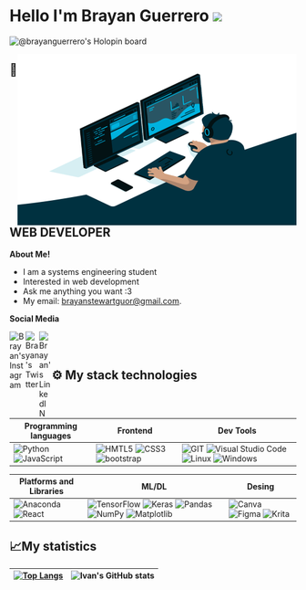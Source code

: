 # Hello I'm Brayan Guerrero <img src="https://media.giphy.com/media/hvRJCLFzcasrR4ia7z/giphy.gif" width="25px">

![@brayanguerrero's Holopin board](https://holopin.io/api/user/board?user=brayanguerrero)

<img align="right" alt="GIF" src="https://raw.githubusercontent.com/BrayanGuerreroXD/BrayanGuerreroXD/master/Imagenes/code.gif" width="490" height="300"/>

## 🚀 WEB DEVELOPER ##

**About Me!**

- I am a systems engineering student
- Interested in web  development
- Ask me anything you want :3 
- My email: [brayanstewartguor@gmail.com](mailto:brayanstewartguor@gmail.com).

**Social Media**

<a href="https://www.instagram.com/_besgo_/">
  <img align="left" alt="Brayan's Instagram" width="28px" src="https://img.icons8.com/fluency/48/000000/instagram-new.png"/>
</a>
<a href="https://twitter.com/@BesgoXD">
  <img align="left" alt="Brayan's Twitter" width="24px" src="https://raw.githubusercontent.com/peterthehan/peterthehan/master/assets/twitter.svg" />
</a>
<a href="https://www.linkedin.com/in/brayan-stewart-guerrero-ordo%C3%B1ez-2950a6225/">
  <img align="left" alt="Brayan's LinkedIN" width="22px" src="https://raw.githubusercontent.com/peterthehan/peterthehan/master/assets/linkedin.svg" />
</a>

<br />
<br />

## ⚙ My stack technologies
|Programming languages|Frontend|Dev Tools|
|---|---|---|
|![Python](https://img.shields.io/badge/Python-3776AB?style=for-the-badge&logo=python&logoColor=white) ![JavaScript](https://img.shields.io/badge/JavaScript-323330?style=for-the-badge&logo=javascript&logoColor=F7DF1E") |![HMTL5](https://img.shields.io/badge/HTML5-E34F26?style=for-the-badge&logo=html5&logoColor=white) ![CSS3](https://img.shields.io/badge/CSS3-1572B6?style=for-the-badge&logo=css3&logoColor=white") ![bootstrap](https://img.shields.io/badge/Bootstrap-563D7C?style=for-the-badge&logo=bootstrap&logoColor=white) |![GIT](https://img.shields.io/badge/GIT-E44C30?style=for-the-badge&logo=git&logoColor=white") ![Visual Studio Code](https://img.shields.io/badge/Visual%20Studio%20Code-0078d7.svg?style=for-the-badge&logo=visual-studio-code&logoColor=white) ![Linux](https://img.shields.io/badge/Linux-FCC624?style=for-the-badge&logo=linux&logoColor=black) ![Windows](https://img.shields.io/badge/Windows-0078D6?style=for-the-badge&logo=windows&logoColor=white)|

|Platforms and Libraries|ML/DL|Desing
|---|---|---|
|![Anaconda](https://img.shields.io/badge/Anaconda-%2344A833.svg?style=for-the-badge&logo=anaconda&logoColor=white) ![React](https://img.shields.io/badge/react-%2320232a.svg?style=for-the-badge&logo=react&logoColor=%2361DAFB)|![TensorFlow](https://img.shields.io/badge/TensorFlow-%23FF6F00.svg?style=for-the-badge&logo=TensorFlow&logoColor=white) ![Keras](https://img.shields.io/badge/Keras-%23D00000.svg?style=for-the-badge&logo=Keras&logoColor=white) ![Pandas](https://img.shields.io/badge/pandas-%23150458.svg?style=for-the-badge&logo=pandas&logoColor=white) ![NumPy](https://img.shields.io/badge/numpy-%23013243.svg?style=for-the-badge&logo=numpy&logoColor=white) ![Matplotlib](https://img.shields.io/badge/Matplotlib-%23#ffffff.svg?style=for-the-badge&logo=Matplotlib&logoColor=white)|![Canva](https://img.shields.io/badge/Canva-%2300C4CC.svg?style=for-the-badge&logo=Canva&logoColor=white) ![Figma](https://img.shields.io/badge/figma-%23F24E1E.svg?style=for-the-badge&logo=figma&logoColor=white) ![Krita](https://img.shields.io/badge/Krita-203759?style=for-the-badge&logo=krita&logoColor=EEF37B)|

## 📈My statistics
|[![Top Langs](https://github-readme-stats.vercel.app/api/top-langs/?username=BrayanGuerreroXD&show_icons=true&theme=tokyonight)](https://github.com/BrayanGuerreroXd/github-readme-stats)|![Ivan's GitHub stats](https://github-readme-stats.vercel.app/api?username=BrayanGuerreroXD&show_icons=true&theme=tokyonight)|
|---|---|

